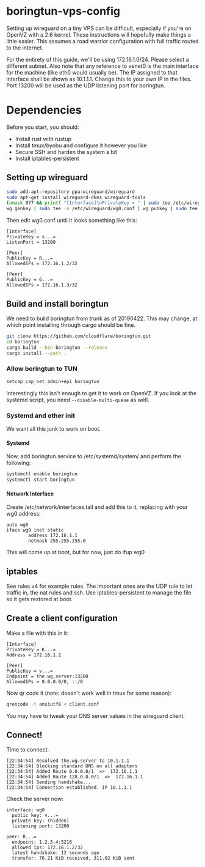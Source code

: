 # boringtun-vps-config
Setting up wireguard on a tiny VPS can be difficult, especially if you're on OpenVZ with a 2.6 kernel. These instructions will hopefully make things a little easier. This assumes a road warrior configuration with full traffic routed to the internet.

For the entirety of this guide, we'll be using 172.16.1.0/24. Please select a different subnet. Also note that any reference to venet0 is the main interface for the machine (like eth0 would usually be). The IP assigned to that interface shall be shown as 10.1.1.1. Change this to your own IP in the files. Port 13200 will be used as the UDP listening port for boringtun.

# Dependencies
Before you start, you should:

* Install rust with rustup
* Install tmux/byobu and configure it however you like
* Secure SSH and harden the system a bit
* Install iptables-persistent

## Setting up wireguard

```bash
sudo add-apt-repository ppa:wireguard/wireguard
sudo apt-get install wireguard-dkms wireguard-tools
(umask 077 && printf "[Interface]\nPrivateKey = " | sudo tee /etc/wireguard/wg0.conf > /dev/null)
wg genkey | sudo tee -a /etc/wireguard/wg0.conf | wg pubkey | sudo tee /etc/wireguard/publickey
```

Then edit wg0.conf until it looks something like this:

```
[Interface]
PrivateKey = s...=
ListenPort = 13200

[Peer]
PublicKey = R...=
AllowedIPs = 172.16.1.2/32

[Peer]
PublicKey = G...=
AllowedIPs = 172.16.1.3/32
```

## Build and install boringtun
We need to build boringtun from trunk as of 20190422. This may change, at which point installing through cargo should be fine.

```bash
git clone https://github.com/cloudflare/boringtun.git
cd boringtun
cargo build --bin boringtun --release
cargo install --path .
```

### Allow boringtun to TUN

```bash
setcap cap_net_admin+epi boringtun
```

Interestingly this isn't enough to get it to work on OpenVZ. If you look at the systemd script, you need `--disable-multi-queue` as well.

### Systemd and other init
We want all this junk to work on boot.

#### Systemd

Now, add boringtun.service to /etc/systemd/system/ and perform the following:

```bash
systemctl enable boringtun
systemctl start boringtun
```

#### Network Interface

Create /etc/network/interfaces.tail and add this to it, replacing with your wg0 address:

```
auto wg0
iface wg0 inet static
        address 172.16.1.1
        netmask 255.255.255.0
```

This will come up at boot, but for now, just do ifup wg0

## iptables
See rules.v4 for example rules. The important ones are the UDP rule to let traffic in, the nat rules and ssh. Use iptables-persistent to manage the file so it gets restored at boot.

## Create a client configuration
Make a file with this in it:
```
[Interface]
PrivateKey = K...=
Address = 172.16.1.2

[Peer]
PublicKey = v...=
Endpoint = the.wg.server:13200
AllowedIPs = 0.0.0.0/0, ::/0
```
Now qr code it (note: doesn't work well in tmux for some reason):

```bash
qrencode -t ansiutf8 < client.conf
```

You may have to tweak your DNS server values in the wireguard client.

## Connect!
Time to connect.

```
[22:34:54] Resolved the.wg.server to 10.1.1.1
[22:34:54] Blocking standard DNS on all adapters
[22:34:54] Added Route 0.0.0.0/1  =>  172.16.1.1
[22:34:54] Added Route 128.0.0.0/1  =>  172.16.1.1
[22:34:54] Sending handshake...
[22:34:54] Connection established. IP 10.1.1.1
```

Check the server now:

```
interface: wg0
  public key: v...=
  private key: (hidden)
  listening port: 13200

peer: R...=
  endpoint: 1.2.3.4:5216
  allowed ips: 172.16.1.2/32
  latest handshake: 12 seconds ago
  transfer: 76.21 KiB received, 311.02 KiB sent
```